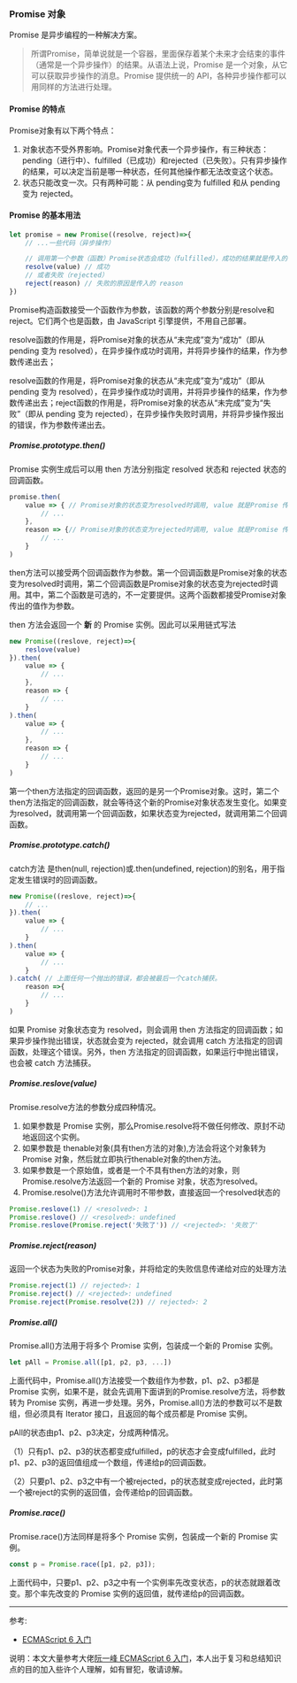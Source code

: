 ### Promise 对象

Promise 是异步编程的一种解决方案。

> 所谓Promise，简单说就是一个容器，里面保存着某个未来才会结束的事件（通常是一个异步操作）的结果。从语法上说，Promise 是一个对象，从它可以获取异步操作的消息。Promise 提供统一的 API，各种异步操作都可以用同样的方法进行处理。

#### Promise 的特点

Promise对象有以下两个特点：

1. 对象状态不受外界影响。Promise对象代表一个异步操作，有三种状态：pending（进行中）、fulfilled（已成功）和rejected（已失败）。只有异步操作的结果，可以决定当前是哪一种状态，任何其他操作都无法改变这个状态。
2. 状态只能改变一次。只有两种可能：从  pending变为 fulfilled 和从 pending 变为 rejected。

#### Promise 的基本用法

```js
let promise = new Promise((resolve, reject)=>{
    // ...一些代码（异步操作）

    // 调用第一个参数（函数）Promise状态会成功（fulfilled），成功的结果就是传入的 value
    resolve(value) // 成功
    // 或者失败（rejected）
    reject(reason) // 失败的原因是传入的 reason
})
```

Promise构造函数接受一个函数作为参数，该函数的两个参数分别是resolve和reject。它们两个也是函数，由 JavaScript 引擎提供，不用自己部署。

resolve函数的作用是，将Promise对象的状态从“未完成”变为“成功”（即从 pending 变为 resolved），在异步操作成功时调用，并将异步操作的结果，作为参数传递出去；

resolve函数的作用是，将Promise对象的状态从“未完成”变为“成功”（即从 pending 变为 resolved），在异步操作成功时调用，并将异步操作的结果，作为参数传递出去；reject函数的作用是，将Promise对象的状态从“未完成”变为“失败”（即从 pending 变为 rejected），在异步操作失败时调用，并将异步操作报出的错误，作为参数传递出去。

##### Promise.prototype.then()

Promise 实例生成后可以用 then 方法分别指定 resolved 状态和 rejected 状态的回调函数。

```js
promise.then(
    value => { // Promise对象的状态变为resolved时调用, value 就是Promise 传出的值（reslove(value)）
        // ...
    },
    reason => {// Promise对象的状态变为rejected时调用, value 就是Promise 传出的值（reject(reason)）
        // ...
    }
)
```

then方法可以接受两个回调函数作为参数。第一个回调函数是Promise对象的状态变为resolved时调用，第二个回调函数是Promise对象的状态变为rejected时调用。其中，第二个函数是可选的，不一定要提供。这两个函数都接受Promise对象传出的值作为参数。

then 方法会返回一个 **新** 的 Promise 实例。因此可以采用链式写法

```js
new Promise((reslove, reject)=>{
    reslove(value)
}).then(
    value => {
        // ...
    },
    reason => {
        // ...
    }
).then(
    value => {
        // ...
    },
    reason => {
        // ...
    }
)
```

第一个then方法指定的回调函数，返回的是另一个Promise对象。这时，第二个then方法指定的回调函数，就会等待这个新的Promise对象状态发生变化。如果变为resolved，就调用第一个回调函数，如果状态变为rejected，就调用第二个回调函数。

##### Promise.prototype.catch()

catch方法 是then(null, rejection)或.then(undefined, rejection)的别名，用于指定发生错误时的回调函数。

```js
new Promise((reslove, reject)=>{
    // ...
}).then(
    value => {
        // ...
    }
).then(
    value => {
        // ...
    }
).catch( // 上面任何一个抛出的错误，都会被最后一个catch捕获。
    reason =>{
        // ...
    }
)
```

如果 Promise 对象状态变为 resolved，则会调用 then 方法指定的回调函数；如果异步操作抛出错误，状态就会变为 rejected，就会调用 catch 方法指定的回调函数，处理这个错误。另外，then 方法指定的回调函数，如果运行中抛出错误，也会被 catch 方法捕获。

##### Promise.reslove(value)

Promise.resolve方法的参数分成四种情况。

1. 如果参数是 Promise 实例，那么Promise.resolve将不做任何修改、原封不动地返回这个实例。
2. 如果参数是 thenable对象(具有then方法的对象),方法会将这个对象转为 Promise 对象，然后就立即执行thenable对象的then方法。
3. 如果参数是一个原始值，或者是一个不具有then方法的对象，则Promise.resolve方法返回一个新的 Promise 对象，状态为resolved。
4. Promise.resolve()方法允许调用时不带参数，直接返回一个resolved状态的

```js
Promise.reslove(1) // <resolved>: 1
Promise.reslove() // <resolved>: undefined
Promise.reslove(Promise.reject('失败了')) // <rejected>: '失败了'
```

##### Promise.reject(reason)

返回一个状态为失败的Promise对象，并将给定的失败信息传递给对应的处理方法

```js
Promise.reject(1) // rejected>: 1
Promise.reject() // <rejected>: undefined
Promise.reject(Promise.resolve(2)) // rejected>: 2
```

##### Promise.all()

Promise.all()方法用于将多个 Promise 实例，包装成一个新的 Promise 实例。

```js
let pAll = Promise.all([p1, p2, p3, ...])
```

上面代码中，Promise.all()方法接受一个数组作为参数，p1、p2、p3都是 Promise 实例，如果不是，就会先调用下面讲到的Promise.resolve方法，将参数转为 Promise 实例，再进一步处理。另外，Promise.all()方法的参数可以不是数组，但必须具有 Iterator 接口，且返回的每个成员都是 Promise 实例。

pAll的状态由p1、p2、p3决定，分成两种情况。

（1）只有p1、p2、p3的状态都变成fulfilled，p的状态才会变成fulfilled，此时p1、p2、p3的返回值组成一个数组，传递给p的回调函数。

（2）只要p1、p2、p3之中有一个被rejected，p的状态就变成rejected，此时第一个被reject的实例的返回值，会传递给p的回调函数。

##### Promise.race()

Promise.race()方法同样是将多个 Promise 实例，包装成一个新的 Promise 实例。

```js
const p = Promise.race([p1, p2, p3]);
```

上面代码中，只要p1、p2、p3之中有一个实例率先改变状态，p的状态就跟着改变。那个率先改变的 Promise 实例的返回值，就传递给p的回调函数。

***

参考:

* [ECMAScript 6 入门](https://es6.ruanyifeng.com/#docs/promise)

说明：本文大量参考大佬[阮一峰 ECMAScript 6 入门](https://es6.ruanyifeng.com/)，本人出于复习和总结知识点的目的加入些许个人理解，如有冒犯，敬请谅解。
